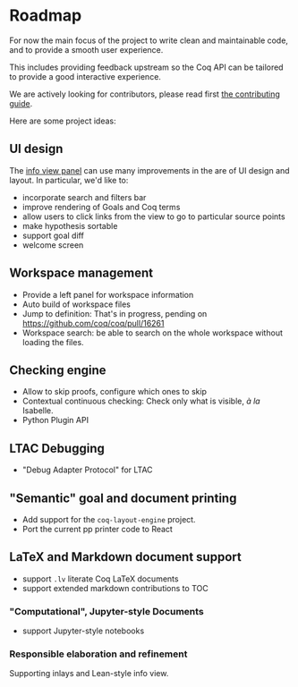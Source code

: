 # Roadmap

For now the main focus of the project to write clean and maintainable
code, and to provide a smooth user experience.

This includes providing feedback upstream so the Coq API can be
tailored to provide a good interactive experience.

We are actively looking for contributors, please read first [the
contributing guide](../CONTRIBUTING.md).

Here are some project ideas:

## UI design

The [info view panel](../editor/code/views/info/index.tsx) can use many
improvements in the are of UI design and layout. In particular, we'd
like to:

- incorporate search and filters bar
- improve rendering of Goals and Coq terms
- allow users to click links from the view to go to particular source points
- make hypothesis sortable
- support goal diff
- welcome screen

## Workspace management

- Provide a left panel for workspace information
- Auto build of workspace files
- Jump to definition: That's in progress, pending on https://github.com/coq/coq/pull/16261
- Workspace search: be able to search on the whole workspace without loading the files.

## Checking engine

- Allow to skip proofs, configure which ones to skip
- Contextual continuous checking: Check only what is visible, _à la_ Isabelle.
- Python Plugin API

## LTAC Debugging

- "Debug Adapter Protocol" for LTAC

## "Semantic" goal and document printing

- Add support for the `coq-layout-engine` project.
- Port the current pp printer code to React

## LaTeX and Markdown document support

- support `.lv` literate Coq LaTeX documents
- support extended markdown contributions to TOC

### "Computational", Jupyter-style Documents

- support Jupyter-style notebooks

### Responsible elaboration and refinement

Supporting inlays and Lean-style info view.
